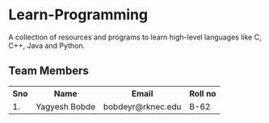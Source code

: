 # Learn-Programming
A collection of resources and programs to learn high-level languages like C, C++, Java and Python. 

## Team Members
<table>
  <tr>
    <th>Sno</th>
    <th>Name</th>
    <th>Email</th>
    <th>Roll no</th>
  </tr>
  <tr>
    <td>1.</td>
    <td>Yagyesh Bobde</td>
    <td>bobdeyr@rknec.edu</td>
    <td>B-62</td>
  </tr>
<!--   <tr>
    <td></td>
    <td></td>
    <td></td>
    <td></td>
  </tr> -->
</table>
